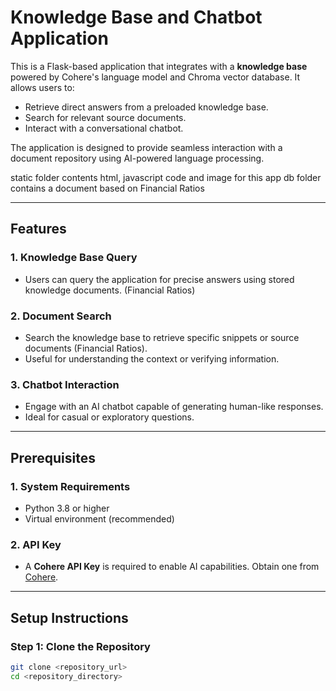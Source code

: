 # Knowledge Base and Chatbot Application

This is a Flask-based application that integrates with a **knowledge base** powered by Cohere's language model and Chroma vector database. It allows users to:
- Retrieve direct answers from a preloaded knowledge base.
- Search for relevant source documents.
- Interact with a conversational chatbot.

The application is designed to provide seamless interaction with a document repository using AI-powered language processing.

static folder contents html, javascript code and image for this app
db folder contains a document based on Financial Ratios

---

## Features

### 1. **Knowledge Base Query**
   - Users can query the application for precise answers using stored knowledge documents. (Financial Ratios)

### 2. **Document Search**
   - Search the knowledge base to retrieve specific snippets or source documents (Financial Ratios).
   - Useful for understanding the context or verifying information.

### 3. **Chatbot Interaction**
   - Engage with an AI chatbot capable of generating human-like responses.
   - Ideal for casual or exploratory questions.

---

## Prerequisites

### 1. **System Requirements**
- Python 3.8 or higher
- Virtual environment (recommended)

### 2. **API Key**
- A **Cohere API Key** is required to enable AI capabilities. Obtain one from [Cohere](https://cohere.com/).

---

## Setup Instructions

### Step 1: Clone the Repository
```bash
git clone <repository_url>
cd <repository_directory>
